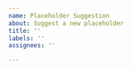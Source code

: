 ```yaml
---
name: Placeholder Suggestion
about: Suggest a new placeholder
title: ''
labels: ''
assignees: ''

---
```



